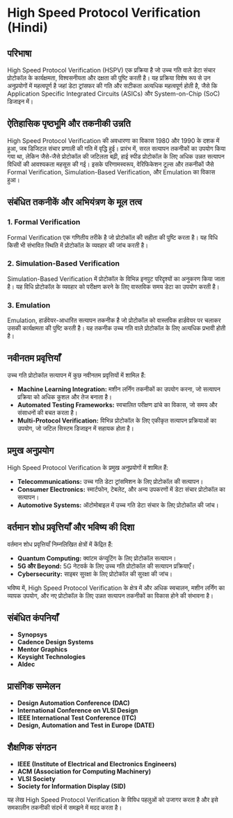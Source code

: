 # High Speed Protocol Verification (Hindi)

## परिभाषा

High Speed Protocol Verification (HSPV) एक प्रक्रिया है जो उच्च गति वाले डेटा संचार प्रोटोकॉल के कार्यक्षमता, विश्वसनीयता और दक्षता की पुष्टि करती है। यह प्रक्रिया विशेष रूप से उन अनुप्रयोगों में महत्वपूर्ण है जहां डेटा ट्रांसफर की गति और सटीकता अत्यधिक महत्वपूर्ण होती है, जैसे कि Application Specific Integrated Circuits (ASICs) और System-on-Chip (SoC) डिजाइन में।

## ऐतिहासिक पृष्ठभूमि और तकनीकी उन्नति

High Speed Protocol Verification की अवधारणा का विकास 1980 और 1990 के दशक में हुआ, जब डिजिटल संचार प्रणाली की गति में वृद्धि हुई। प्रारंभ में, सरल सत्यापन तकनीकों का उपयोग किया गया था, लेकिन जैसे-जैसे प्रोटोकॉल की जटिलता बढ़ी, हाई स्पीड प्रोटोकॉल के लिए अधिक उन्नत सत्यापन विधियों की आवश्यकता महसूस की गई। इसके परिणामस्वरूप, वेरिफिकेशन टूल्स और तकनीकों जैसे Formal Verification, Simulation-Based Verification, और Emulation का विकास हुआ।

## संबंधित तकनीकें और अभियंत्रण के मूल तत्व

### 1. Formal Verification
Formal Verification एक गणितीय तरीके है जो प्रोटोकॉल की सहीता की पुष्टि करता है। यह विधि किसी भी संभावित स्थिति में प्रोटोकॉल के व्यवहार की जांच करती है।

### 2. Simulation-Based Verification
Simulation-Based Verification में प्रोटोकॉल के विभिन्न इनपुट परिदृश्यों का अनुकरण किया जाता है। यह विधि प्रोटोकॉल के व्यवहार को परीक्षण करने के लिए वास्तविक समय डेटा का उपयोग करती है।

### 3. Emulation
Emulation, हार्डवेयर-आधारित सत्यापन तकनीक है जो प्रोटोकॉल को वास्तविक हार्डवेयर पर चलाकर उसकी कार्यक्षमता की पुष्टि करती है। यह तकनीक उच्च गति वाले प्रोटोकॉल के लिए अत्यधिक प्रभावी होती है।

## नवीनतम प्रवृत्तियाँ

उच्च गति प्रोटोकॉल सत्यापन में कुछ नवीनतम प्रवृत्तियों में शामिल हैं:
- **Machine Learning Integration:** मशीन लर्निंग तकनीकों का उपयोग करना, जो सत्यापन प्रक्रिया को अधिक कुशल और तेज बनाता है।
- **Automated Testing Frameworks:** स्वचालित परीक्षण ढांचे का विकास, जो समय और संसाधनों की बचत करता है।
- **Multi-Protocol Verification:** विभिन्न प्रोटोकॉल के लिए एकीकृत सत्यापन प्रक्रियाओं का उपयोग, जो जटिल सिस्टम डिजाइन में सहायक होता है।

## प्रमुख अनुप्रयोग

High Speed Protocol Verification के प्रमुख अनुप्रयोगों में शामिल हैं:
- **Telecommunications:** उच्च गति डेटा ट्रांसमिशन के लिए प्रोटोकॉल की सत्यापन।
- **Consumer Electronics:** स्मार्टफोन, टेबलेट, और अन्य उपकरणों में डेटा संचार प्रोटोकॉल का सत्यापन।
- **Automotive Systems:** ऑटोमोबाइल में उच्च गति डेटा संचार के लिए प्रोटोकॉल की जांच।

## वर्तमान शोध प्रवृत्तियाँ और भविष्य की दिशा

वर्तमान शोध प्रवृत्तियाँ निम्नलिखित क्षेत्रों में केंद्रित हैं:
- **Quantum Computing:** क्वांटम कंप्यूटिंग के लिए प्रोटोकॉल सत्यापन।
- **5G और Beyond:** 5G नेटवर्क के लिए उच्च गति प्रोटोकॉल की सत्यापन प्रक्रियाएँ।
- **Cybersecurity:** साइबर सुरक्षा के लिए प्रोटोकॉल की सुरक्षा की जांच।

भविष्य में, High Speed Protocol Verification के क्षेत्र में और अधिक स्वचालन, मशीन लर्निंग का व्यापक उपयोग, और नए प्रोटोकॉल के लिए उन्नत सत्यापन तकनीकों का विकास होने की संभावना है।

## संबंधित कंपनियाँ

- **Synopsys**
- **Cadence Design Systems**
- **Mentor Graphics**
- **Keysight Technologies**
- **Aldec**

## प्रासंगिक सम्मेलन

- **Design Automation Conference (DAC)**
- **International Conference on VLSI Design**
- **IEEE International Test Conference (ITC)**
- **Design, Automation and Test in Europe (DATE)**

## शैक्षणिक संगठन

- **IEEE (Institute of Electrical and Electronics Engineers)**
- **ACM (Association for Computing Machinery)**
- **VLSI Society**
- **Society for Information Display (SID)**

यह लेख High Speed Protocol Verification के विविध पहलुओं को उजागर करता है और इसे समकालीन तकनीकी संदर्भ में समझने में मदद करता है।